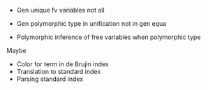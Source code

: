 - Gen unique fv variables not all
- Gen polymorphic type in unification not in gen equa

- Polymorphic inference of free variables when polymorphic type


Maybe
- Color for term in de Brujin index
- Translation to standard index
- Parsing standard index

